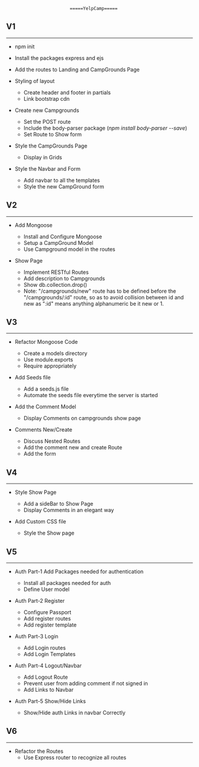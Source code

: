                             =====YelpCamp=====
## V1
<hr>

* npm init
* Install the packages express and ejs
* Add the routes to Landing and CampGrounds Page
* Styling of layout
    * Create header and footer in partials
    * Link bootstrap cdn
* Create new Campgrounds
    * Set the POST route
    * Include the body-parser package (<em>npm install body-parser --save</em>)
    * Set Route to Show form

* Style the CampGrounds Page
    * Display in Grids
* Style the Navbar and Form
    * Add navbar to all the templates
    * Style the new CampGround form

## V2
<hr>

* Add Mongoose
    * Install and Configure Mongoose
    * Setup a CampGround Model
    * Use Campground model in the routes

* Show Page
    * Implement RESTful Routes
    * Add description to Campgrounds
    * Show db.collection.drop()
    * Note: "/campgrounds/new" route has to be defined before the "/campgrounds/:id" route, so as to avoid collision between id and new
    as ":id" means anything alphanumeric be it new or 1.

## V3
<hr>

* Refactor Mongoose Code
    * Create a models directory
    * Use module.exports
    * Require appropriately

* Add Seeds file
    * Add a seeds.js file
    * Automate the seeds file everytime the server is started

* Add the Comment Model
    * Display Comments on campgrounds show page

* Comments New/Create
    * Discuss Nested Routes
    * Add the comment new and create Route
    * Add the form 

## V4
<hr>

* Style Show Page
    * Add a sideBar to Show Page
    * Display Comments in an elegant way

* Add Custom CSS file
    * Style the Show page

## V5
<hr>

* Auth Part-1 Add Packages needed  for authentication
    * Install all packages needed for auth
    * Define User model

* Auth Part-2 Register
    * Configure Passport 
    * Add register routes
    * Add register template

* Auth Part-3 Login
    * Add Login routes
    * Add Login Templates

* Auth Part-4 Logout/Navbar
    * Add Logout Route
    * Prevent user from adding comment if not signed in
    * Add Links to Navbar

* Auth Part-5 Show/Hide Links 
    * Show/Hide auth Links in navbar Correctly

## V6
<hr>

* Refactor the Routes
    * Use Express router to recognize all routes